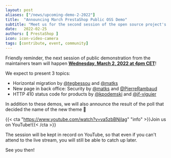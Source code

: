 ```yaml
---
layout: post
aliases: ["/news/upcoming-demo-2-2022"]
title:  "Announcing March PrestaShop Public OSS Demo"
subtitle: "Meet us for the second session of the open source project's public demo in 2022"
date:   2022-02-25
authors: [ PrestaShop ]
icon: icon-video-camera
tags: [contribute, event, community]
---
```


Friendly reminder, the next session of public demonstration from the maintainers team will happen [**Wednesday, March 2, 2022 at 4pm CET**](https://www.youtube.com/watch?v=va5zbBNjIag)!

We expect to present 3 topics:
- Horizontal migration by [@tegbessou](https://github.com/tegbessou) and [@matks](https://github.com/matks)
- New page in back office: Security by [@matks](https://github.com/matks) and [@PierreRambaud](https://github.com/PierreRambaud)
- HTTP 410 status code for products by [@kpodemski](https://github.com/kpodemski) and [@jf-viguier](https://github.com/jf-viguier)

In addition to these demos, we will also announce the result of the poll that decided the name of the new theme :tada:

{{< cta "https://www.youtube.com/watch?v=va5zbBNjIag" "info" >}}Join us on YouTube!{{< /cta >}}

The session will be kept in record on YouTube, so that even if you can't attend to the live stream, you will still be able to catch up later.

See you then!
